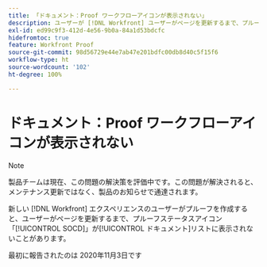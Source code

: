 ```yaml
---
title: 「ドキュメント：Proof ワークフローアイコンが表示されない」
description: ユーザーが [!DNL Workfront] ユーザーがページを更新するまで、プルーフステータスアイコン「SOCD」がドキュメントリストに表示されないことがあります。
exl-id: ed99c9f3-412d-4e56-9b0a-84a1d53bdcfc
hidefromtoc: true
feature: Workfront Proof
source-git-commit: 98d56729e44e7ab47e201bdfc00db8d40c5f15f6
workflow-type: ht
source-wordcount: '102'
ht-degree: 100%

---
```


# ドキュメント：Proof ワークフローアイコンが表示されない

<!--Converted to story-->

>[!NOTE]
>
>製品チームは現在、この問題の解決策を評価中です。この問題が解決されると、メンテナンス更新ではなく、製品のお知らせで通達されます。

新しい [!DNL Workfront] エクスペリエンスのユーザーがプルーフを作成すると、ユーザーがページを更新するまで、プルーフステータスアイコン「[!UICONTROL SOCD]」が[!UICONTROL ドキュメント]リストに表示されないことがあります。

最初に報告されたのは 2020年11月3日です
